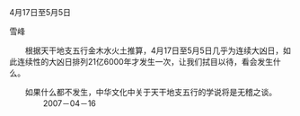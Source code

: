 4月17日至5月5日

雪峰


　　根据天干地支五行金木水火土推算，4月17日至5月5日几乎为连续大凶日，如此连续性的大凶日排列21亿6000年才发生一次，让我们拭目以待，看会发生什么。

　　如果什么都不发生，中华文化中关于天干地支五行的学说将是无稽之谈。
　　
　　2007－04－16
　　


